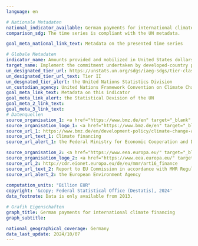 ```yaml
---
language: en    

# Nationale Metadaten    
national_indicator_available: German payments for international climate financing    
comparison_sdg: The time series is compliant with the UN metadata.    

goal_meta_national_link_text: Metadata on the presented time series    

# Globale Metadaten    
indicator_name: Amounts provided and mobilized in United States dollars per year in relation to the continued existing collective mobilization goal of the $100 billion commitment through to 2025    
target_name: Implement the commitment undertaken by developed-country parties to the United Nations Framework Convention on Climate Change to a goal of mobilizing jointly $100 billion annually by 2020 from all sources to address the needs of developing countries in the context of meaningful mitigation actions and transparency on implementation and fully operationalize the Green Climate Fund through its capitalization as soon as possible    
un_designated_tier_url: https://unstats.un.org/sdgs/iaeg-sdgs/tier-classification/    
un_designated_tier_url_text: Tier II    
un_desgnated_tier_alert: the United Nations Statistics Division    
un_custodian_agency: United Nations Framework Convention on Climate Change (UNFCCC)    
goal_meta_link_text: Metadata on this indicator    
goal_meta_link_alert: the Statistical Devision of the UN    
goal_meta_2_link_text:     
goal_meta_3_link_text:         
# Datenquellen
source_organisation_1: <a href="https://www.bmz.de/en" target="_blank" onclick="return confirm_alert('the Federal Ministry for Economic Cooperation and Development','En');" title="Click here to go to the website of the organisation Federal Ministry for Economic Cooperation and Development."> Federal Ministry for Economic Cooperation and Development </a>
source_organisation_logo_1: <a href="https://www.bmz.de/en" target="_blank" onclick="return confirm_alert('the Federal Ministry for Economic Cooperation and Development','En');"><img src="https://sdg-indikatoren.de/public/OrgImgEn/bmz.png" alt="Logo bmz" style="height:60px; width:148px"/></a>
source_url_1: https://www.bmz.de/en/development-policy/climate-change-and-development/climate-financing
source_url_text_1: Climate financing
source_url_alert_1: the Federal Ministry for Economic Cooperation and Development

source_organisation_2: <a href="https://www.eea.europa.eu/" target="_blank" onclick="return confirm_alert('the European Environment Agency','En');" title="Click here to go to the website of the organisation European Environment Agency (EEA)."> European Environment Agency (EEA) </a>
source_organisation_logo_2: <a href="https://www.eea.europa.eu/" target="_blank" onclick="return confirm_alert('the European Environment Agency','En');"><img src="https://sdg-indikatoren.de/public/OrgImgEn/eea.png" alt="Logo eea" style="height:60px; width:148px"/></a>
source_url_2: http://cdr.eionet.europa.eu/de/eu/mmr/art16_finance
source_url_text_2: Report to EU Commission in accordance with MMR Regulation article 16
source_url_alert_2: the European Environment Agency
    
computation_units: "Billion EUR"    
copyright: '&copy; Federal Statistical Office (Destatis), 2024'    
data_footnote: Data is only available from 2013.    

# Grafik Eigenschaften    
graph_title: German payments for international climate financing
graph_subtitle:     

national_geographical_coverage: Germany    
data_last_update: 2024/10/07    
---
```


<span></span>